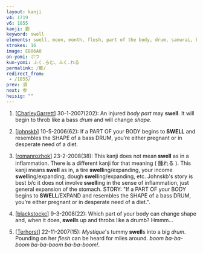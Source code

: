 ```yaml
---
layout: kanji
v4: 1719
v6: 1855
kanji: 膨
keyword: swell
elements: swell, moon, month, flesh, part of the body, drum, samurai, beans, table, one, mouth, shape
strokes: 16
image: E886A8
on-yomi: ボウ
kun-yomi: ふく.らむ、ふく.れる
permalink: /膨/
redirect_from:
 - /1855/
prev: 須
next: 参
heisig: ""
---
```


1) [<a href="http://kanji.koohii.com/profile/CharleyGarrett">CharleyGarrett</a>] 30-1-2007(202): An injured <em>body part</em> may <strong>swell</strong>. It will begin to throb like a bass <em>drum</em> and will change <em>shape</em>.

2) [<a href="http://kanji.koohii.com/profile/johnskb">johnskb</a>] 10-5-2006(62): If a PART OF your BODY begins to<strong> SWELL</strong> and resembles the SHAPE of a bass DRUM, you’re either pregnant or in desperate need of a diet.

3) [<a href="http://kanji.koohii.com/profile/romanrozhok">romanrozhok</a>] 23-2-2008(38): This kanji does not mean<strong> swell</strong> as in a inflammation. There is a different kanji for that meaning ( 腫れる ). This kanji means<strong> swell</strong> as in, a tire<strong> swell</strong>ing/expanding, your income<strong> swell</strong>ing/expanding, dough<strong> swell</strong>ing/expanding, etc. Johnskb&#039;s story is best b/c it does not involve<strong> swell</strong>ing in the sense of inflammation, just general expansion of the stomach. STORY: &quot;If a PART OF your BODY begins to<strong> SWELL</strong>/EXPAND and resembles the SHAPE of a bass DRUM, you’re either pregnant or in desperate need of a diet.&quot;.

4) [<a href="http://kanji.koohii.com/profile/blackstockc">blackstockc</a>] 9-3-2008(22): Which part of your body can change shape and, when it does,<strong> swell</strong>s up and throbs like a drumb? Hmmm...

5) [<a href="http://kanji.koohii.com/profile/Terhorst">Terhorst</a>] 22-11-2007(15): <em>Mystique</em>&#039;s tummy<strong> swell</strong>s into a big <em>drum</em>. Pounding on her <em>flesh</em> can be heard for miles around. *<em>boom ba-ba-boom ba-ba-boom ba-ba-boom!</em>*.

